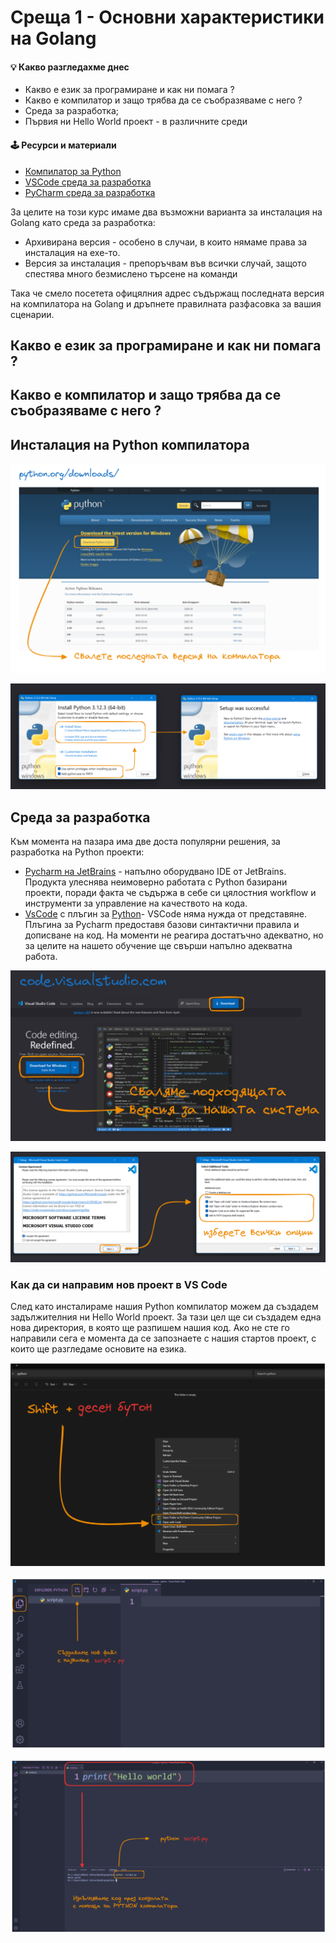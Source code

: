 # Среща 1 - Основни характеристики на Golang

#### 💡 Какво разгледахме днес
- Какво е език за програмиране и как ни помага ?
- Какво е компилатор и защо трябва да се съобразяваме с него ?
- Среда за разработка;
- Първия ни Hello World проект - в различните среди

#### 🕹️ Ресурси и материали
- [Компилатор за Python](https://www.python.org/downloads/)
- [VSCode среда за разработка](https://code.visualstudio.com/)
- [PyCharm среда за разработка](https://www.jetbrains.com/pycharm/download/)


За целите на този курс имаме два възможни варианта за инсталация на Golang като среда за разработка:
- Архивирана версия - особено в случаи, в които нямаме права за инсталация на exe-то.
- Версия за инсталация - препоръчвам във всички случай, защото спестява много безмислено търсене на команди

Така че смело посетета офицялния адрес съдържащ последната версия на компилатора на Golang и дръпнете правилната разфасовка за вашия сценарии.


## Какво е език за програмиране и как ни помага ?


## Какво е компилатор и защо трябва да се съобразяваме с него ?

 
## Инсталация на Python компилатора
 
![](2024-05-28-16-03-39.png)

![](2024-05-28-16-14-19.png)


## Среда за разработка

Към момента на пазара има две доста популярни решения, за разработка на Python проекти:
- [Pycharm на JetBrains](https://www.jetbrains.com/go/) - напълно оборудвано IDE от JetBrains. Продукта улеснява неимоверно работата с Python базирани проекти, поради факта че съдържа в себе си цялостния workflow и инструменти за управление на качеството на кода.
- [VsCode](https://code.visualstudio.com/) с плъгин за [Python](https://marketplace.visualstudio.com/items?itemName=ms-python.python)- VSCode няма нужда от представяне. Плъгина за Pycharm предоставя базови синтактични правила и дописване на код. На моменти не реагира достатъчно адекватно, но за целите на нашето обучение ще свърши напълно адекватна работа.


![](2024-05-28-14-11-31.png)


![](2024-05-28-14-16-37.png)



### Как да си направим нов проект в VS Code

След като инсталираме нашия Python компилатор можем да създадем задължителния ни Hello World проект. За тази цел ще си създадем една нова директория, в която ще разпишем нашия код. Ако не сте го направили сега е момента да се запознаете с нашия стартов проект, с които ще разгледаме основите на езика. 

![](2024-05-30-17-18-01.png)


![](2024-05-30-17-22-05.png)


![](2024-05-30-17-26-20.png)


<!-- 


![](@imgs/2024-05-10-20-40-14.png)

Като за начало ще започнем с най-елементарния код, за който можем да се сетим. Go е основно процедурен език за програмиране и както повечето такива задължително трябва да инициализираме **main функция** , от която стартира нашето приложение.

![](@imgs/2024-05-10-20-47-30.png)

Няколко особености:
- имаме само една единствена функция main - в рамките на нашия проект.
- всички функции се записват с ключовата дума **func**

### Да визуализираме малко текст

За да работим с входно изходни потоци от данни е необходимо да използваме **ПАКЕТ от функционалности**, част от **стандартната библиотека** на езика. За референция и бъдещи справки, можете да посетите [този линк](https://pkg.go.dev/std) и да видите всички вградени функционалности в Go.

![](@imgs/2024-05-10-20-59-06.png)

Името на пакета е малко странно и то е **fmt** - което е съкращение от формат. Някой от имената на пакетите, са меко казано странни, но бързо се свиква. 
За да добавим пакет към файла ползваме командата **import** и името на пакета. 

![](@imgs/2024-05-10-21-04-06.png)

За да визуализираме какъвто и да е текст, числа и прочие данни ползваме функцията **Print** която е част от пакета. 

![](@imgs/2024-05-10-21-09-52.png)

Две важно особености:
- Go е доста ориентиран към конвенциите - тоест ако пишете кода по определен начин, се случват специфични неща без да е необходимо да ползвате специални или ключови думи. В този случай главните букви в имената на функциите не са за красота а те имат доста специфично влияние върху кода.
- Go се стреми да опростява част от операциите. Поради тази причина класическата точка и запетая е премахната, като оператор за край на даден израз. -->